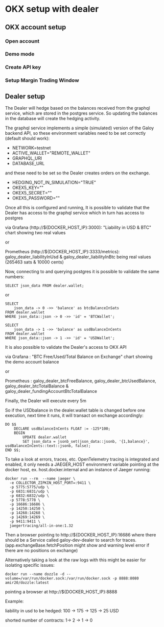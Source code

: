 # OKX setup with dealer

## OKX account setup

### Open account
### Demo mode
### Create API key
### Setup Margin Trading Window

## Dealer setup


The Dealer will hedge based on the balances received from the graphql service, which are stored in the postgres service.
So updating the balances in the database will create the hedging activity.

The graphql service implements a simple (simulated) version of the Galoy backend API,
so these environment variables need to be set correctly (default should work):
- NETWORK=testnet
- ACTIVE_WALLET="REMOTE_WALLET"
- GRAPHQL_URI
- DATABASE_URL

and these need to be set so the Dealer creates orders on the exchange.

- HEDGING_NOT_IN_SIMULATION="TRUE"
- OKEX5_KEY="<your okx demo api v5 key>"
- OKEX5_SECRET="<your okx demo api v5 secret>"
- OKEX5_PASSWORD="<your okx demo api v5 password>"



Once all this is configured and running,
It is possible to validate that the Dealer has access to the graphql service which in turn has access to postgres 

via Grafana (http://\${DOCKER_HOST_IP}:3000): "Liability in USD & BTC" chart showing two real values

or 

Prometheus (http://\${DOCKER_HOST_IP}:3333/metrics): galoy_dealer_liabilityInUsd & galoy_dealer_liabilityInBtc being real values (265463 sats & 10000 cents)




Now, connecting to and querying postgres it is possible to validate the same numbers:

```
SELECT json_data FROM dealer.wallet;
```
or
```
SELECT 
	json_data -> 0 ->> 'balance' as btcBalanceInSats
FROM dealer.wallet 
WHERE json_data::json -> 0 ->> 'id' = 'BTCWallet';

SELECT 
	json_data -> 1 ->> 'balance' as usdBalanceInCents
FROM dealer.wallet 
WHERE json_data::json -> 1 ->> 'id' = 'USDWallet';
```





It is also possible to validate the Dealer's access to OKX API

via Grafana : "BTC Free/Used/Total Balance on Exchange" chart showing the demo account balance

or 

Prometheus : galoy_dealer_btcFreeBalance, galoy_dealer_btcUsedBalance, galoy_dealer_btcTotalBalance & galoy_dealer_fundingAccountBtcTotalBalance



Finally, the Dealer will execute every 5m

So if the USDbalance in the dealer.wallet table is changed before one execution, next time it runs, it will transact on exchange accordingly:

```
DO $$
    DECLARE usdBalanceInCents FLOAT := -125*100;
    BEGIN
        UPDATE dealer.wallet
        SET json_data = jsonb_set(json_data::jsonb, '{1,balance}', usdBalanceInCents::text::jsonb, false);
END $$;
```

To take a look at errors, traces, etc. OpenTelemetry tracing is integrated and enabled, 
it only needs a JAEGER_HOST environment variable pointing at the docker host, ex. host.docker.internal 
and an instance of Jaeger running:

```
docker run --rm  --name jaeger \
  -e COLLECTOR_ZIPKIN_HOST_PORT=:9411 \
  -p 5775:5775/udp \
  -p 6831:6831/udp \
  -p 6832:6832/udp \
  -p 5778:5778 \
  -p 16686:16686 \
  -p 14250:14250 \
  -p 14268:14268 \
  -p 14269:14269 \
  -p 9411:9411 \
  jaegertracing/all-in-one:1.32
```

Then a browser pointing to http://${DOCKER_HOST_IP}:16686
where there should be a Service called galoy-dev-dealer to search for traces.
(app.exchangeBase.fetchPosition might show and warning level error if there are no positions on exchange)

Alternatively taking a look at the raw logs with this might be easier for isolating specific issues:
```
docker run --name dozzle -d --volume=/var/run/docker.sock:/var/run/docker.sock -p 8888:8080 amir20/dozzle:latest
```
pointing a browser at http://${DOCKER_HOST_IP}:8888

Example:

liability in usd to be hedged: 100 -> 175 -> 125 -> 25 USD

shorted number of contracts: 1-> 2 -> 1 -> 0




